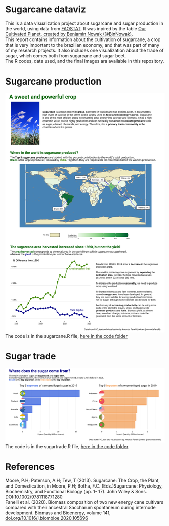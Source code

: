 # Sugarcane dataviz
This is a data visualization project about sugarcane and sugar production in the world, using data from [FAOSTAT](https://www.fao.org/faostat/en/#home). It was inpired by the table [Our Cultivated Planet, created by Benjamin Nowak (@BjnNowak)](https://github.com/BjnNowak/CultivatedPlanet). <br>
This report contains information about the cultivation of sugarcane, a crop that is very important to the brazilian economy, and that was part of many of my research projects. It also includes one visualization about the trade of sugar, which comes both from sugarcane and sugar beet. <br>
The R codes, data used, and the final images ara available in this repository. 

# Sugarcane production
![Sugarcane production](https://github.com/afs77/sugarcane_dataviz/blob/main/final_visualizations/sugarcane_final.jpg?raw=true)
The code is in the sugarcane.R file, [here in the code folder](https://github.com/afs77/sugarcane_dataviz/tree/main/code)

# Sugar trade
![Sugar trade](https://github.com/afs77/sugarcane_dataviz/blob/main/final_visualizations/sugar_trade.jpg?raw=true)
The code is in the sugartrade.R file, [here in the code folder](https://github.com/afs77/sugarcane_dataviz/tree/main/code)

# References
Moore, P.H; Paterson, A.H; Tew, T (2013). Sugarcane: The Crop, the Plant, and Domestication, in Moore, P.H; Botha, F.C. (Eds.)Sugarcane: Physiology, Biochemistry, and Functional Biology (pp. 1- 17). John Wiley & Sons. [DOI:10.1002/9781118771280](https://onlinelibrary.wiley.com/doi/book/10.1002/9781118771280)<br>
Fanelli et al. (2020). Biomass composition of two new energy cane cultivars compared with their ancestral Saccharum spontaneum during internode development. Biomass and Bioenergy, volume 141, [doi.org/10.1016/j.biombioe.2020.105696](https://doi.org/10.1016/j.biombioe.2020.105696)
